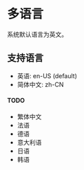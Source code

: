 # 多语言
系统默认语言为英文。

## 支持语言
* 英语: en-US (default)
* 简体中文: zh-CN

#### TODO
* 繁体中文
* 法语
* 德语
* 意大利语
* 日语
* 韩语
